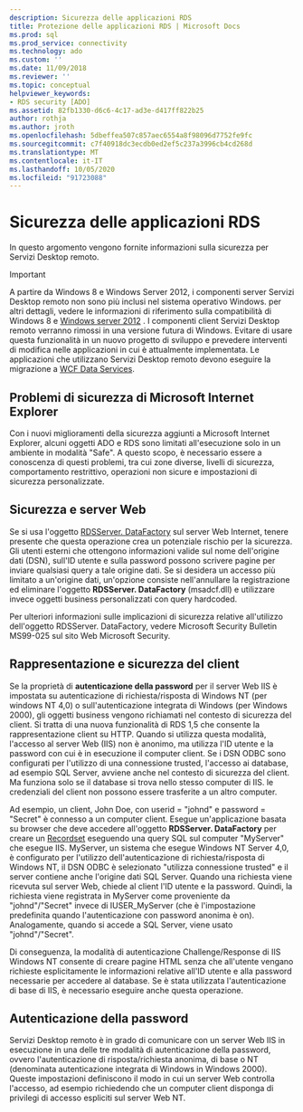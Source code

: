 ```yaml
---
description: Sicurezza delle applicazioni RDS
title: Protezione delle applicazioni RDS | Microsoft Docs
ms.prod: sql
ms.prod_service: connectivity
ms.technology: ado
ms.custom: ''
ms.date: 11/09/2018
ms.reviewer: ''
ms.topic: conceptual
helpviewer_keywords:
- RDS security [ADO]
ms.assetid: 82fb1330-d6c6-4c17-ad3e-d417ff822b25
author: rothja
ms.author: jroth
ms.openlocfilehash: 5dbeffea507c857aec6554a8f98096d7752fe9fc
ms.sourcegitcommit: c7f40918dc3ecdb0ed2ef5c237a3996cb4cd268d
ms.translationtype: MT
ms.contentlocale: it-IT
ms.lasthandoff: 10/05/2020
ms.locfileid: "91723088"
---
```

# <a name="securing-rds-applications"></a>Sicurezza delle applicazioni RDS
In questo argomento vengono fornite informazioni sulla sicurezza per Servizi Desktop remoto.  
  
> [!IMPORTANT]
>  A partire da Windows 8 e Windows Server 2012, i componenti server Servizi Desktop remoto non sono più inclusi nel sistema operativo Windows. per altri dettagli, vedere le informazioni di riferimento sulla compatibilità di Windows 8 e [Windows server 2012](https://www.microsoft.com/download/details.aspx?id=27416) . I componenti client Servizi Desktop remoto verranno rimossi in una versione futura di Windows. Evitare di usare questa funzionalità in un nuovo progetto di sviluppo e prevedere interventi di modifica nelle applicazioni in cui è attualmente implementata. Le applicazioni che utilizzano Servizi Desktop remoto devono eseguire la migrazione a [WCF Data Services](/dotnet/framework/wcf/).  
  
## <a name="microsoft-internet-explorer-security-issues"></a>Problemi di sicurezza di Microsoft Internet Explorer  
 Con i nuovi miglioramenti della sicurezza aggiunti a Microsoft Internet Explorer, alcuni oggetti ADO e RDS sono limitati all'esecuzione solo in un ambiente in modalità "Safe". A questo scopo, è necessario essere a conoscenza di questi problemi, tra cui zone diverse, livelli di sicurezza, comportamento restrittivo, operazioni non sicure e impostazioni di sicurezza personalizzate.  
  
## <a name="security-and-your-web-server"></a>Sicurezza e server Web  
 Se si usa l'oggetto [RDSServer. DataFactory](../../reference/rds-api/datafactory-object-rdsserver.md) sul server Web Internet, tenere presente che questa operazione crea un potenziale rischio per la sicurezza. Gli utenti esterni che ottengono informazioni valide sul nome dell'origine dati (DSN), sull'ID utente e sulla password possono scrivere pagine per inviare qualsiasi query a tale origine dati. Se si desidera un accesso più limitato a un'origine dati, un'opzione consiste nell'annullare la registrazione ed eliminare l'oggetto **RDSServer. DataFactory** (msadcf.dll) e utilizzare invece oggetti business personalizzati con query hardcoded.  
  
 Per ulteriori informazioni sulle implicazioni di sicurezza relative all'utilizzo dell'oggetto RDSServer. DataFactory, vedere Microsoft Security Bulletin MS99-025 sul sito Web Microsoft Security.  
  
## <a name="client-impersonation-and-security"></a>Rappresentazione e sicurezza del client  
 Se la proprietà di **autenticazione della password** per il server Web IIS è impostata su autenticazione di richiesta/risposta di Windows NT (per windows NT 4,0) o sull'autenticazione integrata di Windows (per Windows 2000), gli oggetti business vengono richiamati nel contesto di sicurezza del client. Si tratta di una nuova funzionalità di RDS 1,5 che consente la rappresentazione client su HTTP. Quando si utilizza questa modalità, l'accesso al server Web (IIS) non è anonimo, ma utilizza l'ID utente e la password con cui è in esecuzione il computer client. Se i DSN ODBC sono configurati per l'utilizzo di una connessione trusted, l'accesso ai database, ad esempio SQL Server, avviene anche nel contesto di sicurezza del client. Ma funziona solo se il database si trova nello stesso computer di IIS. le credenziali del client non possono essere trasferite a un altro computer.  
  
 Ad esempio, un client, John Doe, con userid = "johnd" e password = "Secret" è connesso a un computer client. Esegue un'applicazione basata su browser che deve accedere all'oggetto **RDSServer. DataFactory** per creare un [Recordset](../../reference/ado-api/recordset-object-ado.md) eseguendo una query SQL sul computer "MyServer" che esegue IIS. MyServer, un sistema che esegue Windows NT Server 4,0, è configurato per l'utilizzo dell'autenticazione di richiesta/risposta di Windows NT, il DSN ODBC è selezionato "utilizza connessione trusted" e il server contiene anche l'origine dati SQL Server. Quando una richiesta viene ricevuta sul server Web, chiede al client l'ID utente e la password. Quindi, la richiesta viene registrata in MyServer come proveniente da "johnd"/"Secret" invece di IUSER_MyServer (che è l'impostazione predefinita quando l'autenticazione con password anonima è on). Analogamente, quando si accede a SQL Server, viene usato "johnd"/"Secret".  
  
 Di conseguenza, la modalità di autenticazione Challenge/Response di IIS Windows NT consente di creare pagine HTML senza che all'utente vengano richieste esplicitamente le informazioni relative all'ID utente e alla password necessarie per accedere al database. Se è stata utilizzata l'autenticazione di base di IIS, è necessario eseguire anche questa operazione.  
  
## <a name="password-authentication"></a>Autenticazione della password  
 Servizi Desktop remoto è in grado di comunicare con un server Web IIS in esecuzione in una delle tre modalità di autenticazione della password, ovvero l'autenticazione di risposta/richiesta anonima, di base o NT (denominata autenticazione integrata di Windows in Windows 2000). Queste impostazioni definiscono il modo in cui un server Web controlla l'accesso, ad esempio richiedendo che un computer client disponga di privilegi di accesso espliciti sul server Web NT.